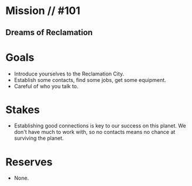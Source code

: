 # Mission // #101
## Dreams of Reclamation
# Goals
- Introduce yourselves to the Reclamation City.
- Establish some contacts, find some jobs, get some equipment.
- Careful of who you talk to.

# Stakes
- Establishing good connections is key to our success on this planet. We don't have much to work with, so no contacts means no chance at surviving the planet.

# Reserves
- None.